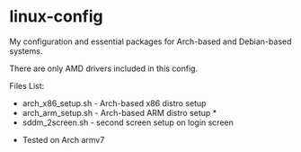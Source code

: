 # linux-config
My configuration and essential packages for Arch-based and Debian-based systems.

There are only AMD drivers included in this config.

Files List:
- arch_x86_setup.sh - Arch-based x86 distro setup
- arch_arm_setup.sh - Arch-based ARM distro setup *
- sddm_2screen.sh - second screen setup on login screen

* Tested on Arch armv7
